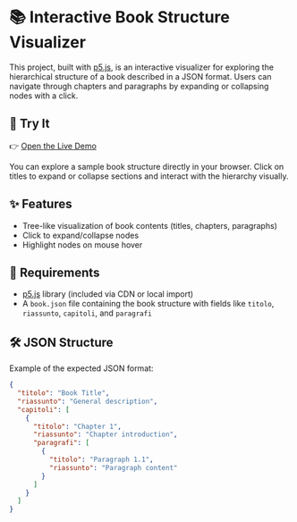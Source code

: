 # 📚 Interactive Book Structure Visualizer

This project, built with [p5.js](https://p5js.org/), is an interactive visualizer for exploring the hierarchical structure of a book described in a JSON format. Users can navigate through chapters and paragraphs by expanding or collapsing nodes with a click.

## 🚀 Try It

👉 [Open the Live Demo](https://adebiasi.github.io/HierarchicalReading/)

You can explore a sample book structure directly in your browser. Click on titles to expand or collapse sections and interact with the hierarchy visually.


## ✨ Features

- Tree-like visualization of book contents (titles, chapters, paragraphs)
- Click to expand/collapse nodes
- Highlight nodes on mouse hover

## 📁 Requirements

- [p5.js](https://p5js.org/) library (included via CDN or local import)
- A `book.json` file containing the book structure with fields like `titolo`, `riassunto`, `capitoli`, and `paragrafi`

## 🛠️ JSON Structure

Example of the expected JSON format:

```json
{
  "titolo": "Book Title",
  "riassunto": "General description",
  "capitoli": [
    {
      "titolo": "Chapter 1",
      "riassunto": "Chapter introduction",
      "paragrafi": [
        {
          "titolo": "Paragraph 1.1",
          "riassunto": "Paragraph content"
        }
      ]
    }
  ]
}
